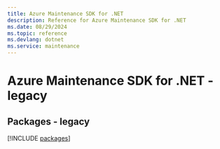 ```yaml
---
title: Azure Maintenance SDK for .NET
description: Reference for Azure Maintenance SDK for .NET
ms.date: 08/29/2024
ms.topic: reference
ms.devlang: dotnet
ms.service: maintenance
---
```

# Azure Maintenance SDK for .NET - legacy
## Packages - legacy
[!INCLUDE [packages](maintenance-index.md)]